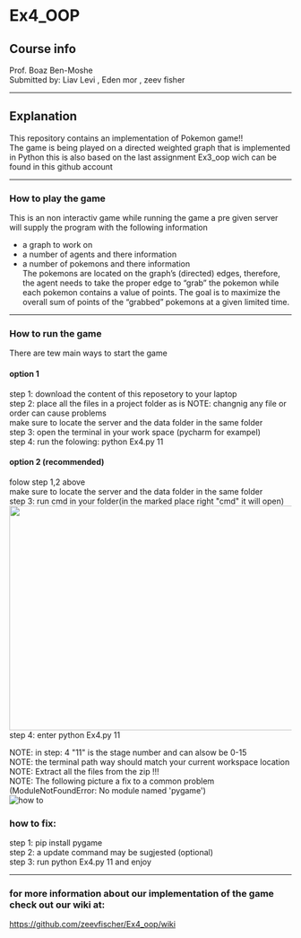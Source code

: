 
# Ex4_OOP  

## **Course info**  
Prof. Boaz Ben-Moshe  
Submitted by: Liav Levi , Eden mor , zeev fisher  

---

## **Explanation**
This repository contains an implementation of Pokemon game!!  
The game is being played on a directed weighted graph that is implemented in Python
this is also based on the last assignment Ex3_oop wich can be found in this github account  

---

### How to play the game

This is an non interactiv game while running the game a pre given server will supply the program with the following information  
* a graph to work on 
* a number of agents and there information 
* a number of pokemons and there information  
The pokemons are located on the graph’s (directed) edges, therefore, the agent needs to take the proper edge to “grab” the pokemon while each pokemon contains a value of points.
The goal is to maximize the overall sum of points of the “grabbed” pokemons at a given limited time.

---

### How to run the game
There are tew main ways to start the game 
#### option 1 
step 1: download the content of this reposetory to your laptop  
step 2: place all the files in a project folder as is 
NOTE: changnig any file or order can cause problems  
make sure to locate the server and the data folder in the same folder  
step 3: open the terminal in your work space (pycharm for exampel)  
step 4: run the folowing: python Ex4.py 11   

#### option 2 (recommended)
folow step 1,2 above  
make sure to locate the server and the data folder in the same folder  
step 3: run cmd in your folder(in the marked place right "cmd" it will open)
<img src="https://user-images.githubusercontent.com/92921822/148699884-74c88035-c646-49e3-8453-20e30b1a687f.jpg" width="800" height="400">  
step 4: enter python Ex4.py 11  

NOTE: in step: 4 "11" is the stage number and can alsow be 0-15  
NOTE: the terminal path way should match your current workspace location  
NOTE: Extract all the files from the zip !!!  
NOTE: The following picture a fix to a common problem (ModuleNotFoundError: No module named 'pygame')  
![how to ](https://user-images.githubusercontent.com/92921822/148664097-ba1eb39c-abf7-48ff-9049-4faac231f522.jpg)  
### how to fix:
step 1: pip install pygame  
step 2: a update command may be sugjested (optional)  
step 3: run python Ex4.py 11 and enjoy

---

### for more information about our implementation of the game check out our wiki at:
https://github.com/zeevfischer/Ex4_oop/wiki
